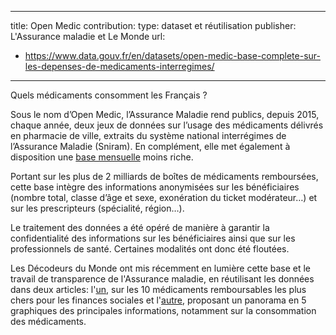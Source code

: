 ---
title: Open Medic
contribution:
  type: dataset et réutilisation
  publisher: L'Assurance maladie et Le Monde
  url: 
  - https://www.data.gouv.fr/en/datasets/open-medic-base-complete-sur-les-depenses-de-medicaments-interregimes/
 ---

Quels médicaments consomment les Français ?

<!--more-->

Sous le nom d’Open Medic, l’Assurance Maladie rend publics, depuis 2015, chaque année, deux jeux de données sur l’usage des médicaments délivrés en pharmacie de ville, extraits du système national interrégimes de l’Assurance Maladie (Sniram). En complément, elle met également à disposition une [base mensuelle](https://www.data.gouv.fr/fr/datasets/medicaments-rembourses-par-lassurance-maladie/) moins riche.

Portant sur les plus de 2 milliards de boîtes de médicaments remboursées, cette base intègre des informations anonymisées sur les bénéficiaires (nombre total, classe d’âge et sexe, exonération du ticket modérateur…) et sur les prescripteurs (spécialité, région…).

Le traitement des données a été opéré de manière à garantir la confidentialité des informations sur les bénéficiaires ainsi que sur les professionnels de santé. Certaines modalités ont donc été floutées.

Les Décodeurs du Monde ont mis récemment en lumière cette base et le travail de transparence de l'Assurance maladie, en réutilisant les données dans deux articles: l'[un](http://www.lemonde.fr/economie/article/2017/11/28/les-dix-medicaments-qui-coutent-le-plus-cher-a-la-securite-sociale_5221261_3234.html), sur les 10 médicaments remboursables les plus chers pour les finances sociales et l'[autre](http://www.lemonde.fr/les-decodeurs/article/2017/11/28/medicaments-et-remboursements-la-base-de-donnees-open-medic-en-6-points_5221378_4355770.html), proposant un panorama en 5 graphiques des principales informations, notamment sur la consommation des médicaments.

<div data-udata-dataset-id="566e964188ee3875beaf0bf5"></div>
